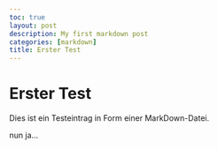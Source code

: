 ```yaml
---
toc: true
layout: post
description: My first markdown post
categories: [markdown]
title: Erster Test
---
```


# Erster Test
Dies ist ein Testeintrag in Form einer MarkDown-Datei.

nun ja...
